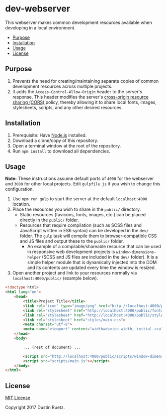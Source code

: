 # dev-webserver

This webserver makes common development resources available when developing in a local environment.

<!-- START doctoc generated TOC please keep comment here to allow auto update -->
<!-- DON'T EDIT THIS SECTION, INSTEAD RE-RUN doctoc TO UPDATE -->


- [Purpose](#purpose)
- [Installation](#installation)
- [Usage](#usage)
- [License](#license)

<!-- END doctoc generated TOC please keep comment here to allow auto update -->

## Purpose

1. Prevents the need for creating/maintaining separate copies of common development resources across multiple projects.
1. It adds the `Access-Control-Allow-Origin` header to the server's response. This header modifies the server's [cross-origin resource sharing (CORS)][cors] policy, thereby allowing it to share local fonts, images, stylesheets, scripts, and any other desired resources.

## Installation

1. Prerequisite: Have [Node.js][node-js] installed.
1. Download a clone/copy of this repository.
1. Open a terminal window at the root of the repository.
1. Run `npm install` to download all dependencies.

## Usage

**Note:** These instructions assume default ports of `4000` for the webserver and `3000` for other local projects. Edit `gulpfile.js` if you wish to change this configuration.

1. Use `npm run gulp` to start the server at the default `localhost:4000` location.
1. Place the resources you wish to share in the `public/` directory.
    - Static resources (favicons, fonts, images, etc.) can be placed directly in the `public/` folder.
    - Resources that require compilation (such as SCSS files and JavaScript written in ES6 syntax) can be developed in the `dev/` folder. The `gulp` task will compile them to browser-compatible CSS and JS files and output these to the `public/` folder.
        - An example of a compilable/shareable resource that can be used in responsive web development projects is `window-dimensions-helper` (SCSS and JS files are included in the `dev/` folder). It is a simple helper module that is dynamically injected into the DOM and its contents are updated every time the window is resized.
1. Open another project and link to your resources normally via `localhost:4000/public/` (example below).

```html
<!doctype html>
<html lang="en">
    <head>
        <title>Project Title</title>
        <link rel="icon" type="image/png" href="http://localhost:4000/public/icons/special-dev-favicon.png">
        <link rel="stylesheet" href="http://localhost:4000/public/fonts/special-font.css">
        <link rel="stylesheet" href="http://localhost:4000/public/styles/window-dimensions-helper.css">
        <link rel="stylesheet" href="styles/main.css">
        <meta charset="utf-8">
        <meta name="viewport" content="width=device-width, initial-scale=1.0">
    </head>
    <body>

        ... (rest of document) ...

        <script src="http://localhost:4000/public/scripts/window-dimensions-helper.js"></script>
        <script src="scripts/main.js"></script>
    </body>
</html>
```

## License

[MIT License][mit-license]

Copyright 2017 Dustin Ruetz.

[cors]: https://enable-cors.org
[node-js]: https://nodejs.org/en
[mit-license]: https://opensource.org/licenses/MIT